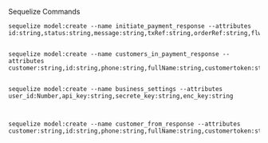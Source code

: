 Sequelize Commands

	sequelize model:create --name initiate_payment_response --attributes id:string,status:string,message:string,txRef:string,orderRef:string,flwRef:string,redirectUrl:string,device_fingerprint:string,settlement_token:string,cycle:string,amount:string,charged_amount:string,appfee:string,merchantfee:string,merchantbearsfee:string,chargeResponseCode:string,chargeResponseMessage:string,authModelUsed:string,currency:string,IP:string,narration:string,status:string,vbvrespmessage:string,authurl:string,vbvrespcode:string,acctvalrespmsg:string,acctvalrespcode:string,paymentType:string,paymentId:string,fraud_status:string,charge_type:string,is_live:string,createdAt:string,updatedAt:string,deletedAt:string,customerId:string,AccountId:string,customercandosubsequentnoauth:string


	sequelize model:create --name customers_in_payment_response --attributes customer:string,id:string,phone:string,fullName:string,customertoken:string,email:string,createdAt:string,updatedAt:string,deletedAt:string,AccountId:string


	sequelize model:create --name business_settings --attributes user_id:Number,api_key:string,secrete_key:string,enc_key:string



	sequelize model:create --name customer_from_response --attributes customer:string,id:string,phone:string,fullName:string,customertoken:string,email:string,createdAt:string,updatedAt:string,deletedAt:string,AccountId:string